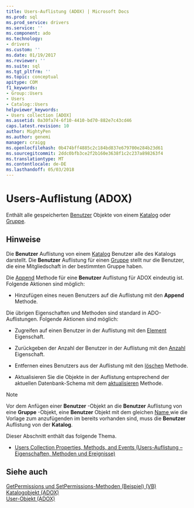 ```yaml
---
title: Users-Auflistung (ADOX) | Microsoft Docs
ms.prod: sql
ms.prod_service: drivers
ms.service: ''
ms.component: ado
ms.technology:
- drivers
ms.custom: ''
ms.date: 01/19/2017
ms.reviewer: ''
ms.suite: sql
ms.tgt_pltfrm: ''
ms.topic: conceptual
apitype: COM
f1_keywords:
- Group::Users
- Users
- Catalog::Users
helpviewer_keywords:
- Users collection [ADOX]
ms.assetid: 0a30fa74-6f10-4410-bd70-882e7c43cd46
caps.latest.revision: 10
author: MightyPen
ms.author: genemi
manager: craigg
ms.openlocfilehash: 0b474bff4885c2c184bd837e679700e284b23d61
ms.sourcegitcommit: 2ddc0bfb3ce2f2b160e3638f1c2c237a898263f4
ms.translationtype: MT
ms.contentlocale: de-DE
ms.lasthandoff: 05/03/2018
---
```

# <a name="users-collection-adox"></a>Users-Auflistung (ADOX)
Enthält alle gespeicherten [Benutzer](../../../ado/reference/adox-api/user-object-adox.md) Objekte von einem [Katalog](../../../ado/reference/adox-api/catalog-object-adox.md) oder [Gruppe](../../../ado/reference/adox-api/group-object-adox.md).  
  
## <a name="remarks"></a>Hinweise  
 Die **Benutzer** Auflistung von einem [Katalog](../../../ado/reference/adox-api/catalog-object-adox.md) Benutzer alle des Katalogs darstellt. Die **Benutzer** Auflistung für einen [Gruppe](../../../ado/reference/adox-api/group-object-adox.md) stellt nur die Benutzer, die eine Mitgliedschaft in der bestimmten Gruppe haben.  
  
 Die [Append](../../../ado/reference/adox-api/append-method-adox-users.md) Methode für eine **Benutzer** Auflistung für ADOX eindeutig ist. Folgende Aktionen sind möglich:  
  
-   Hinzufügen eines neuen Benutzers auf die Auflistung mit den **Append** Methode.  
  
 Die übrigen Eigenschaften und Methoden sind standard in ADO-Auflistungen. Folgende Aktionen sind möglich:  
  
-   Zugreifen auf einen Benutzer in der Auflistung mit den [Element](../../../ado/reference/ado-api/item-property-ado.md) Eigenschaft.  
  
-   Zurückgeben der Anzahl der Benutzer in der Auflistung mit den [Anzahl](../../../ado/reference/ado-api/count-property-ado.md) Eigenschaft.  
  
-   Entfernen eines Benutzers aus der Auflistung mit den [löschen](../../../ado/reference/adox-api/delete-method-adox-collections.md) Methode.  
  
-   Aktualisieren Sie die Objekte in der Auflistung entsprechend der aktuellen Datenbank-Schema mit dem [aktualisieren](../../../ado/reference/ado-api/refresh-method-ado.md) Methode.  
  
> [!NOTE]
>  Vor dem Anfügen einer **Benutzer** -Objekt an die **Benutzer** Auflistung von eine **Gruppe** -Objekt, eine **Benutzer** Objekt mit dem gleichen [Name ](../../../ado/reference/adox-api/name-property-adox.md) wie die Vorlage zum anzufügenden im bereits vorhanden sind, muss die **Benutzer** Auflistung von der **Katalog**.  
  
 Dieser Abschnitt enthält das folgende Thema.  
  
-   [Users Collection Properties, Methods, and Events (Users-Auflistung – Eigenschaften, Methoden und Ereignisse)](../../../ado/reference/adox-api/users-collection-properties-methods-and-events.md)  
  
## <a name="see-also"></a>Siehe auch  
 [GetPermissions und SetPermissions-Methoden (Beispiel) (VB)](../../../ado/reference/adox-api/getpermissions-and-setpermissions-methods-example-vb.md)   
 [Katalogobjekt (ADOX)](../../../ado/reference/adox-api/catalog-object-adox.md)   
 [User-Objekt (ADOX)](../../../ado/reference/adox-api/user-object-adox.md)
